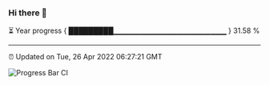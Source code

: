 ### Hi there 👋

⏳ Year progress { █████████▁▁▁▁▁▁▁▁▁▁▁▁▁▁▁▁▁▁▁▁▁ } 31.58 %

---

⏰ Updated on Tue, 26 Apr 2022 06:27:21 GMT

![Progress Bar CI](https://github.com/ZhaoGui/ZhaoGui/workflows/Progress%20Bar%20CI/badge.svg)
